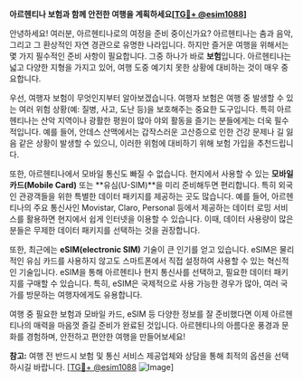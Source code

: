 **아르헨티나 보험과 함께 안전한 여행을 계획하세요[[TG💪+ @esim1088](https://t.me/s/esim1088)]**

안녕하세요! 여러분, 아르헨티나로의 여정을 준비 중이신가요? 아르헨티나는 춤과 음악, 그리고 그 환상적인 자연 경관으로 유명한 나라입니다. 하지만 즐거운 여행을 위해서는 몇 가지 필수적인 준비 사항이 필요합니다. 그중 하나가 바로 **보험**입니다. 아르헨티나는 넓고 다양한 지형을 가지고 있어, 여행 도중 예기치 못한 상황에 대비하는 것이 매우 중요합니다.

우선, 여행자 보험이 무엇인지부터 알아보겠습니다. 여행자 보험은 여행 중 발생할 수 있는 여러 위험 상황(예: 질병, 사고, 도난 등)을 보호해주는 중요한 도구입니다. 특히 아르헨티나는 산악 지역이나 광활한 평원이 많아 야외 활동을 즐기는 분들에게는 더욱 필수적입니다. 예를 들어, 안데스 산맥에서는 갑작스러운 고산증으로 인한 건강 문제나 길 잃음 같은 상황이 발생할 수 있으니, 이러한 위험에 대비하기 위해 보험 가입을 추천드립니다.

또한, 아르헨티나에서 모바일 통신도 빠질 수 없습니다. 현지에서 사용할 수 있는 **모바일 카드(Mobile Card)** 또는 **유심(U-SIM)**을 미리 준비해두면 편리합니다. 특히 외국인 관광객들을 위한 특별한 데이터 패키지를 제공하는 곳도 많습니다. 예를 들어, 아르헨티나의 주요 통신사인 Movistar, Claro, Personal 등에서 제공하는 데이터 로밍 서비스를 활용하면 현지에서 쉽게 인터넷을 이용할 수 있습니다. 이때, 데이터 사용량이 많은 분들은 무제한 데이터 패키지를 선택하는 것을 권장합니다.

또한, 최근에는 **eSIM(electronic SIM)** 기술이 큰 인기를 얻고 있습니다. eSIM은 물리적인 유심 카드를 사용하지 않고도 스마트폰에서 직접 설정하여 사용할 수 있는 혁신적인 기술입니다. eSIM을 통해 아르헨티나 현지 통신사를 선택하고, 필요한 데이터 패키지를 구매할 수 있습니다. 특히, eSIM은 국제적으로 사용 가능한 경우가 많아, 여러 국가를 방문하는 여행자에게도 유용합니다.

여행 중 필요한 보험과 모바일 카드, eSIM 등 다양한 정보를 잘 준비했다면 이제 아르헨티나의 매력을 마음껏 즐길 준비가 완료된 것입니다. 아르헨티나의 아름다운 풍경과 문화를 경험하며, 안전하고 편안한 여행을 만들어보세요!

**참고:** 여행 전 반드시 보험 및 통신 서비스 제공업체와 상담을 통해 최적의 옵션을 선택하시길 바랍니다. [[TG💪+ @esim1088](https://t.me/s/esim1088) ![Image](https://i.postimg.cc/Y0z9fWf4/image.png)]